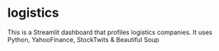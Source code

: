 # logistics
This is a Streamlit dashboard that profiles logistics companies. It uses Python, YahooFinance, StockTwits & Beautiful Soup
